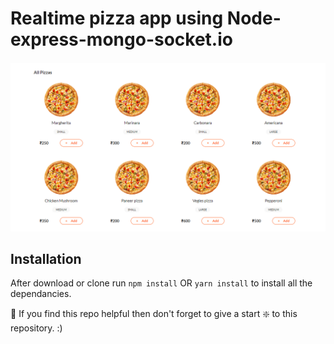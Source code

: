 # Realtime pizza app using Node-express-mongo-socket.io

![Realtime Pizza app](./pizza.PNG)




## Installation 
After download or clone run `npm install` OR `yarn install` to install all the dependancies.

🙏 If you find this repo helpful then don't forget to give a start ❇️ to this repository. :)
